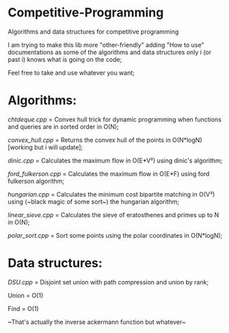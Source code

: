 # Competitive-Programming
Algorithms and data structures for competitive programming

I am trying to make this lib more "other-friendly" adding "How to use" documentations as some of the algorithms and data structures only i (or past i) knows what is going on the code;

Feel free to take and use whatever you want;

# Algorithms:
*chtdeque.cpp* = Convex hull trick for dynamic programming when functions and queries are in sorted order in O(N);

*convex_hull.cpp* = Returns the convex hull of the points in O(N\*logN) [working but i will update];

*dinic.cpp* = Calculates the maximum flow in O(E\*V²) using dinic's algorithm;

*ford_fulkerson.cpp* = Calculates the maximum flow in O(E\*F) using ford fulkerson algorithm;

*hungarian.cpp* = Calculates the minimum cost bipartite matching in O(V³) using (~black magic of some sort~) the hungarian algorithm;

*linear_sieve.cpp* = Calculates the sieve of eratosthenes and primes up to N in O(N);

*polar_sort.cpp* = Sort some points using the polar coordinates in O(N\*logN);

# Data structures:

*DSU.cpp* = Disjoint set union with path compression and union by rank;

Union = O(1)

Find = O(1)

~That's actually the inverse ackermann function but whatever~


